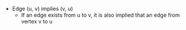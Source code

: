 - Edge (u, v) implies (v, u)
	- If an edge exists from u to v, it is also implied that an edge from vertex v to u